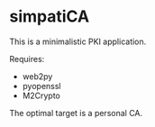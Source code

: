 # simpatiCA #

This is a minimalistic PKI application.

Requires:
  * web2py
  * pyopenssl
  * M2Crypto

The optimal target is a personal CA.
